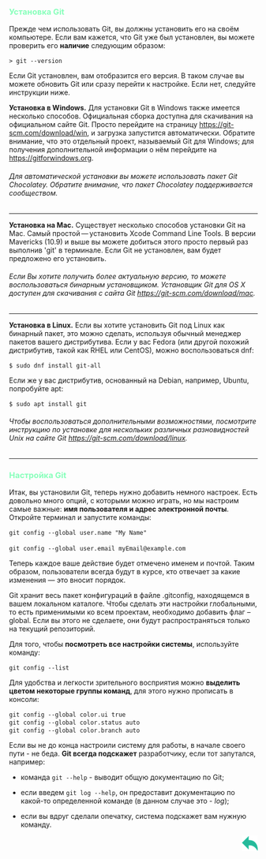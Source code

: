 ### <span style="color:#8FB">Установка Git

Прежде чем использовать Git, вы должны установить его на своём компьютере. Если вам кажется, что Git уже был установлен, вы можете проверить его __наличие__ следующим образом:

    > git --version

Если Git установлен, вам отобразится его версия. В таком случае вы можете обновить Git или сразу перейти к настройке. Если нет, следуйте инструкции ниже.

__Установка в Windows.__
Для установки Git в Windows также имеется несколько способов. Официальная сборка доступна для скачивания на официальном сайте Git. Просто перейдите на страницу https://git-scm.com/download/win, и загрузка запустится автоматически. Обратите внимание, что это отдельный проект, называемый Git для Windows; для получения дополнительной информации о нём перейдите на https://gitforwindows.org.

###### Для автоматической установки вы можете использовать пакет Git Chocolatey. Обратите внимание, что пакет Chocolatey поддерживается сообществом.

---
__Установка на Mac.__
Cуществует несколько способов установки Git на Mac. Самый простой — установить Xcode Command Line Tools. В версии Mavericks (10.9) и выше вы можете добиться этого просто первый раз выполнив 'git' в терминале. Если Git не установлен, вам будет предложено его установить.
###### Если Вы хотите получить более актуальную версию, то можете воспользоваться бинарным установщиком. Установщик Git для OS X доступен для скачивания с сайта Git https://git-scm.com/download/mac.

---
__Установка в Linux.__
Если вы хотите установить Git под Linux как бинарный пакет, это можно сделать, используя обычный менеджер пакетов вашего дистрибутива. Если у вас Fedora (или другой похожий дистрибутив, такой как RHEL или CentOS), можно воспользоваться dnf:

    $ sudo dnf install git-all
Если же у вас дистрибутив, основанный на Debian, например, Ubuntu, попробуйте apt:

    $ sudo apt install git
###### Чтобы воспользоваться дополнительными возможностями, посмотрите инструкцию по установке для нескольких различных разновидностей Unix на сайте Git https://git-scm.com/download/linux.
---
### <span style="color:#8FB">Настройка Git
Итак, вы установили Git, теперь нужно добавить немного настроек. Есть довольно много опций, с которыми можно играть, но мы настроим самые важные: __имя пользователя и адрес электронной почты__. Откройте терминал и запустите команды:

    git config --global user.name "My Name"

    git config --global user.email myEmail@example.com

Теперь каждое ваше действие будет отмечено именем и почтой. Таким образом, пользователи всегда будут в курсе, кто отвечает за какие изменения — это вносит порядок.

Git хранит весь пакет конфигураций в файле .gitconfig, находящемся в вашем локальном каталоге. Чтобы сделать эти настройки глобальными, то есть применимыми ко всем проектам, необходимо добавить флаг –global. Если вы этого не сделаете, они будут распространяться только на текущий репозиторий.

Для того, чтобы __посмотреть все настройки системы__, используйте команду:

    git config --list

Для удобства и легкости зрительного восприятия можно __выделить цветом некоторые группы команд__, для этого нужно прописать в консоли:

    git config --global color.ui true
    git config --global color.status auto
    git config --global color.branch auto

Если вы не до конца настроили систему для работы, в начале своего пути - не беда. __Git всегда подскажет__ разработчику, если тот запутался, например:

* команда `git --help` - выводит общую документацию по Git;

* если введем `git log --help`, он предоставит документацию по какой-то определенной команде (в данном случае это - _log_);
* если вы вдруг сделали опечатку, система подскажет вам нужную команду. <p align = "right">[![back](./assets/arrows1.png)](./readme.md "Назад к содержанию")</p>